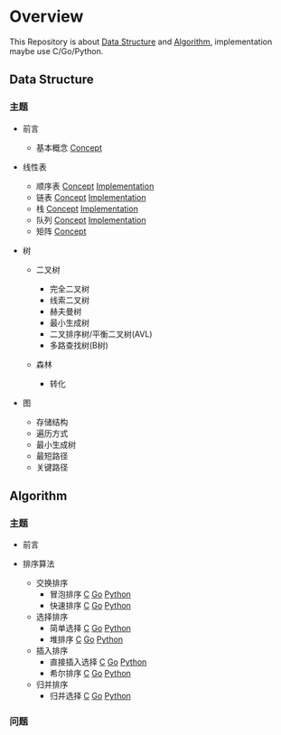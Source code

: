 # Overview

This Repository is about [Data Structure](#Data-Structure) and [Algorithm](#Algorithm), implementation maybe use C/Go/Python.

## Data Structure

### 主题

- 前言
    - 基本概念
        [Concept](theory.md#Basic-Concepts)
    
- 线性表
    - 顺序表
        [Concept](theory.md#Liner-Table)
        [Implementation](list)
    - 链表
        [Concept](theory.md#Liner-Table)
        [Implementation](linked_list)
    - 栈
        [Concept](theory.md#Stack-and-Queue)
        [Implementation](stack)
    - 队列
        [Concept](theory.md#Stack-and-Queue)
        [Implementation](queue)
    - 矩阵
        [Concept](theory.md#Matirx)

- 树
    - 二叉树
        - 完全二叉树
        - 线索二叉树
        - 赫夫曼树  
        - 最小生成树
        - 二叉排序树/平衡二叉树(AVL)
        - 多路查找树(B树)
        
    - 森林
        - 转化
    
- 图
    - 存储结构
    - 遍历方式
    - 最小生成树
    - 最短路径
    - 关键路径

## Algorithm

### 主题

- 前言

- 排序算法
    - 交换排序
        - 冒泡排序
            [C](sort/c_impl/bubbl_sort.c) [Go](sort/go_impl)  [Python](sort/py_impl/bubble_sort.py)
        - 快速排序
            [C](sort/c_impl/quick_sort.c) [Go](sort/go_impl)  [Python](sort/py_impl/quick_sort.py)
    - 选择排序
        - 简单选择
            [C](sort/c_impl/select_sort.c) [Go](sort/go_impl)  [Python](sort/py_impl/select_sort.py)
        - 堆排序
            [C](sort/c_impl/heap_sort.c) [Go](sort/go_impl)  [Python](sort/py_impl/heap_sort.py)
    - 插入排序
        - 直接插入选择
            [C](sort/c_impl/insert_sort.c) [Go](sort/go_impl)  [Python](sort/py_impl/insert_sort.py)
        - 希尔排序
            [C](sort/c_impl/shell_sort.c) [Go](sort/go_impl)  [Python](sort/py_impl/shell_sort.py)
    - 归并排序
        - 归并选择
            [C](sort/c_impl/merge_sort.c) [Go](sort/go_impl)  [Python](sort/py_impl/merge_sort.py)
            
### 问题
